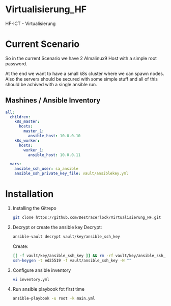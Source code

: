 # Virtualisierung_HF
HF-ICT - Virtualisierung


# Current Scenario

So in the current Scenario we have 2 Almalinux9 Host with a simple root password.

At the end we want to have a small k8s cluster where we can spawn nodes.
Also the servers should be secured with some simple stuff and all of this should be achived with a single ansible run.


## Mashines / Ansible Inventory

```yml
all:
  children:
    k8s_master:
      hosts:
        master_1:
          ansible_host: 10.0.0.10 
    k8s_worker:
      hosts:
        worker_1:
          ansible_host: 10.0.0.11 

  vars:
    ansible_ssh_user: sa_ansible
    ansible_ssh_private_key_file: vault/ansiblekey.yml

```


# Installation

1. Installing the Gitrepo
    ```bash
    git clone https://github.com/Destracerlock/Virtualisierung_HF.git
    ```
2. Decrypt or create the ansible key
    Decrypt:
    ```bash
    ansible-vault decrypt vault/key/ansible_ssh_key
    ```
    Create:
    ```bash 
    [[ -f vault/key/ansible_ssh_key ]] && rm -rf vault/key/ansible_ssh_key*
    ssh-keygen -t ed25519 -f vault/ansible_ssh_key -N ""
    ```

3. Configure ansible inventory
    ```bash
    vi inventory.yml
    ```

4. Run ansible playbook fot first time
    ```bash
    ansible-playbook -u root -k main.yml
    ```




